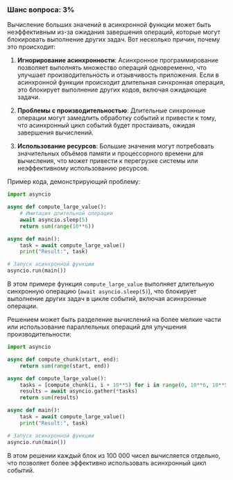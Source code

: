 ### Шанс вопроса: 3%

Вычисление больших значений в асинхронной функции может быть неэффективным из-за ожидания завершения операций, которые могут блокировать выполнение других задач. Вот несколько причин, почему это происходит:

1. **Игнорирование асинхронности**: Асинхронное программирование позволяет выполнять множество операций одновременно, что улучшает производительность и отзывчивость приложения. Если в асинхронной функции происходит длительная синхронная операция, это блокирует выполнение других кодов, включая ожидающие задачи.

2. **Проблемы с производительностью**: Длительные синхронные операции могут замедлить обработку событий и привести к тому, что асинхронный цикл событий будет простаивать, ожидая завершения вычислений.

3. **Использование ресурсов**: Большие значения могут потребовать значительных объёмов памяти и процессорного времени для вычисления, что может привести к перегрузке системы или неэффективному использованию ресурсов.

Пример кода, демонстрирующий проблему:
```python
import asyncio

async def compute_large_value():
    # Имитация длительной операции
    await asyncio.sleep(5)
    return sum(range(10**6))

async def main():
    task = await compute_large_value()
    print("Result:", task)

# Запуск асинхронной функции
asyncio.run(main())
```
В этом примере функция `compute_large_value` выполняет длительную синхронную операцию (`await asyncio.sleep(5)`), что блокирует выполнение других задач в цикле событий, включая асинхронные операции.

Решением может быть разделение вычислений на более мелкие части или использование параллельных операций для улучшения производительности:
```python
import asyncio

async def compute_chunk(start, end):
    return sum(range(start, end))

async def compute_large_value():
    tasks = [compute_chunk(i, i + 10**5) for i in range(0, 10**6, 10**5)]
    results = await asyncio.gather(*tasks)
    return sum(results)

async def main():
    task = await compute_large_value()
    print("Result:", task)

# Запуск асинхронной функции
asyncio.run(main())
```
В этом решении каждый блок из 100 000 чисел вычисляется отдельно, что позволяет более эффективно использовать асинхронный цикл событий.